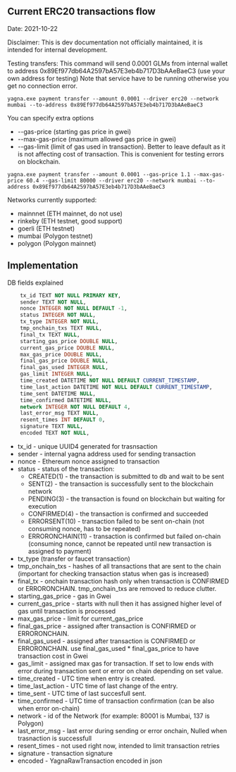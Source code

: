 ## Current ERC20 transactions flow 
Date: 2021-10-22

Disclaimer: This is dev documentation not officially maintained, it is intended for internal development.

Testing transfers:
This command will send 0.0001 GLMs from internal wallet to address 0x89Ef977db64A2597bA57E3eb4b717D3bAAeBaeC3 (use your own address for testing)
Note that service have to be running otherwise you get no connection error.

```
yagna.exe payment transfer --amount 0.0001 --driver erc20 --network mumbai --to-address 0x89Ef977db64A2597bA57E3eb4b717D3bAAeBaeC3
```

You can specify extra options 
* --gas-price (starting gas price in gwei)
* --max-gas-price (maximum allowed gas price in gwei)
* --gas-limit (limit of gas used in transaction). Better to leave default as it is not affecting cost of transaction. This is convenient for testing errors on blockchain.

```
yagna.exe payment transfer --amount 0.0001 --gas-price 1.1 --max-gas-price 60.4 --gas-limit 80000 --driver erc20 --network mumbai --to-address 0x89Ef977db64A2597bA57E3eb4b717D3bAAeBaeC3
```

Networks currently supported:
* mainnnet (ETH mainnet, do not use)
* rinkeby (ETH testnet, good support)
* goerli (ETH testnet)
* mumbai (Polygon testnet)
* polygon (Polygon mainnet)

## Implementation

DB fields explained

```sql
    tx_id TEXT NOT NULL PRIMARY KEY,
    sender TEXT NOT NULL,
    nonce INTEGER NOT NULL DEFAULT -1,
    status INTEGER NOT NULL,
    tx_type INTEGER NOT NULL,
    tmp_onchain_txs TEXT NULL,
    final_tx TEXT NULL,
    starting_gas_price DOUBLE NULL,
    current_gas_price DOUBLE NULL,
    max_gas_price DOUBLE NULL,
    final_gas_price DOUBLE NULL,
    final_gas_used INTEGER NULL,
    gas_limit INTEGER NULL,
    time_created DATETIME NOT NULL DEFAULT CURRENT_TIMESTAMP,
    time_last_action DATETIME NOT NULL DEFAULT CURRENT_TIMESTAMP,
    time_sent DATETIME NULL,
    time_confirmed DATETIME NULL,
    network INTEGER NOT NULL DEFAULT 4,
    last_error_msg TEXT NULL,
    resent_times INT DEFAULT 0,
    signature TEXT NULL,
    encoded TEXT NOT NULL,
```

* tx_id - unique UUID4 generated for trasnsaction
* sender - internal yagna address used for sending transaction
* nonce - Ethereum nonce assigned to transaction
* status - status of the transaction:
  * CREATED(1) - the transaction is submitted to db and wait to be sent
  * SENT(2) - the transaction is successfully sent to the blockchain network 
  * PENDING(3) - the transaction is found on blockchain but waiting for execution 
  * CONFIRMED(4) - the transaction is confirmed and succeeded
  * ERRORSENT(10) - transaction failed to be sent on-chain (not consuming nonce, has to be repeated)
  * ERRORONCHAIN(11) - transaction is confirmed but failed on-chain (consuming nonce, cannot be repeated until new transaction is assigned to payment)
* tx_type (transfer or faucet transaction)
* tmp_onchain_txs - hashes of all transactions that are sent to the chain (important for checking transaction status when gas is increased)
* final_tx - onchain transaction hash only when transaction is CONFIRMED or ERRORONCHAIN. tmp_onchain_txs are removed to reduce clutter.
* starting_gas_price - gas in Gwei
* current_gas_price - starts with null then it has assigned higher level of gas until transaction is processed
* max_gas_price - limit for current_gas_price
* final_gas_price - assigned after transaction is CONFIRMED or ERRORONCHAIN.
* final_gas_used - assigned after transaction is CONFIRMED or ERRORONCHAIN. use final_gas_used * final_gas_price to have transaction cost in Gwei  
* gas_limit - assigned max gas for transaction. If set to low ends with error during transaction sent or error on chain depending on set value.
* time_created - UTC time when entry is created.
* time_last_action - UTC time of last change of the entry.
* time_sent - UTC time of last succesfull sent.
* time_confirmed - UTC time of transaction confirmation (can be also when error on-chain)
* network - id of the Network (for example: 80001 is Mumbai, 137 is Polygon)
* last_error_msg - last error during sending or error onchain, Nulled when trasnaction is successfull
* resent_times - not used right now, intended to limit transaction retries
* signature - transaction signature
* encoded - YagnaRawTransaction encoded in json





